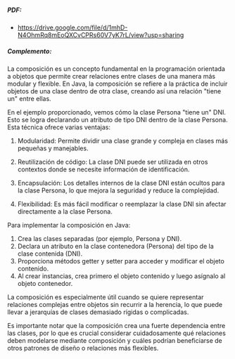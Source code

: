##### PDF: 
- https://drive.google.com/file/d/1mhD-N4OhmRq8mEoQXCvCPRs60V7yK7rL/view?usp=sharing


##### Complemento:
La composición es un concepto fundamental en la programación orientada a objetos que permite crear relaciones entre clases de una manera más modular y flexible. En Java, la composición se refiere a la práctica de incluir objetos de una clase dentro de otra clase, creando así una relación "tiene un" entre ellas.

En el ejemplo proporcionado, vemos cómo la clase Persona "tiene un" DNI. Esto se logra declarando un atributo de tipo DNI dentro de la clase Persona. Esta técnica ofrece varias ventajas:

1. Modularidad: Permite dividir una clase grande y compleja en clases más pequeñas y manejables.

2. Reutilización de código: La clase DNI puede ser utilizada en otros contextos donde se necesite información de identificación.

3. Encapsulación: Los detalles internos de la clase DNI están ocultos para la clase Persona, lo que mejora la seguridad y reduce la complejidad.

4. Flexibilidad: Es más fácil modificar o reemplazar la clase DNI sin afectar directamente a la clase Persona.

Para implementar la composición en Java:

1. Crea las clases separadas (por ejemplo, Persona y DNI).
2. Declara un atributo en la clase contenedora (Persona) del tipo de la clase contenida (DNI).
3. Proporciona métodos getter y setter para acceder y modificar el objeto contenido.
4. Al crear instancias, crea primero el objeto contenido y luego asígnalo al objeto contenedor.

La composición es especialmente útil cuando se quiere representar relaciones complejas entre objetos sin recurrir a la herencia, lo que puede llevar a jerarquías de clases demasiado rígidas o complicadas.

Es importante notar que la composición crea una fuerte dependencia entre las clases, por lo que es crucial considerar cuidadosamente qué relaciones deben modelarse mediante composición y cuáles podrían beneficiarse de otros patrones de diseño o relaciones más flexibles.